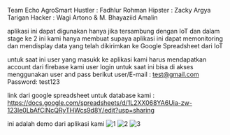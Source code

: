 Team Echo
AgroSmart
Hustler : Fadhlur Rohman
Hipster : Zacky Argya Tarigan
Hacker : Wagi Artono & M. Bhayaziid Amalin

aplikasi ini dapat digunakan hanya jika tersambung dengan IoT dan dalam stage ke 2 ini kami hanya membuat supaya 
aplikasi ini dapat memonitoring dan mendisplay data yang telah dikirimkan ke Google Spreadsheet dari IoT

untuk saat ini user yang masukk ke aplikasi kami harus mendapatkan account dari firebase kami
user login untuk saat ini bisa di akses menggunakan user and pass berikut
user/E-mail : test@gmail.com
Password: test123

link dari google spreadsheet untuk database kami : 
https://docs.google.com/spreadsheets/d/1L2XX068YA6Uia-zw-123Ie0LbAfClNcQRyTHWcs9d8Y/edit?usp=sharing 

ini adalah demo dari aplikasi kami 
![1](https://github.com/wagi1922/ArgoSmartV1/assets/114286101/501d7407-38d1-43de-b224-a4ac1b8f3210)
![2](https://github.com/wagi1922/ArgoSmartV1/assets/114286101/61114596-19bb-47aa-afcb-64889ef288e6)
![3](https://github.com/wagi1922/ArgoSmartV1/assets/114286101/6db2712f-223b-4619-bb0c-6a6c37df4b90)
